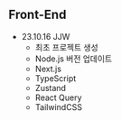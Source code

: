## Front-End

- 23.10.16 JJW
  - 최초 프로젝트 생성
  - Node.js 버전 업데이트
  - Next.js
  - TypeScript
  - Zustand
  - React Query
  - TailwindCSS